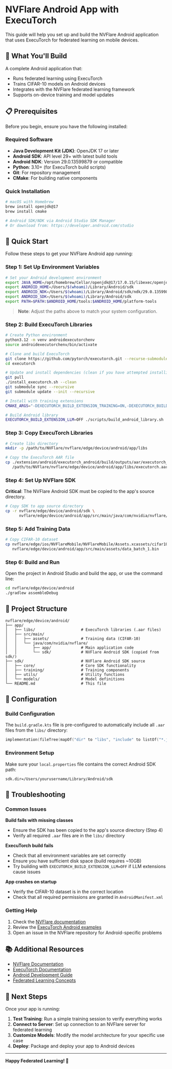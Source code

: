 # NVFlare Android App with ExecuTorch

This guide will help you set up and build the NVFlare Android application that uses ExecuTorch for federated learning on mobile devices.

## 🎯 What You'll Build

A complete Android application that:
- Runs federated learning using ExecuTorch
- Trains CIFAR-10 models on Android devices
- Integrates with the NVFlare federated learning framework
- Supports on-device training and model updates

## 📋 Prerequisites

Before you begin, ensure you have the following installed:

### Required Software
- **Java Development Kit (JDK)**: OpenJDK 17 or later
- **Android SDK**: API level 29+ with latest build tools
- **Android NDK**: Version 29.0.13599879 or compatible
- **Python**: 3.10+ (for ExecuTorch build scripts)
- **Git**: For repository management
- **CMake**: For building native components

### Quick Installation
```bash
# macOS with Homebrew
brew install openjdk@17
brew install cmake

# Android SDK/NDK via Android Studio SDK Manager
# Or download from: https://developer.android.com/studio
```

## 🚀 Quick Start

Follow these steps to get your NVFlare Android app running:

### Step 1: Set Up Environment Variables

```bash
# Set your Android development environment
export JAVA_HOME=/opt/homebrew/Cellar/openjdk@17/17.0.15/libexec/openjdk.jdk/Contents/Home
export ANDROID_HOME=/Users/$(whoami)/Library/Android/sdk
export ANDROID_NDK=/Users/$(whoami)/Library/Android/sdk/ndk/29.0.13599879
export ANDROID_SDK=/Users/$(whoami)/Library/Android/sdk
export PATH=$PATH:$ANDROID_HOME/tools:$ANDROID_HOME/platform-tools
```

> **Note**: Adjust the paths above to match your system configuration.

### Step 2: Build ExecuTorch Libraries

```bash
# Create Python environment
python3.12 -m venv androidexecutorchenv
source androidexecutorchenv/bin/activate

# Clone and build ExecuTorch
git clone https://github.com/pytorch/executorch.git --recurse-submodules
cd executorch

# Update and install dependencies (clean if you have attempted installing previously)
git pull
./install_executorch.sh --clean
git submodule sync --recursive
git submodule update --init --recursive

# Install with training extensions
CMAKE_ARGS="-DEXECUTORCH_BUILD_EXTENSION_TRAINING=ON,-DEXECUTORCH_BUILD_PYBIND=ON" ./install_executorch.sh

# Build Android library
EXECUTORCH_BUILD_EXTENSION_LLM=OFF ./scripts/build_android_library.sh
```

### Step 3: Copy ExecuTorch Libraries

```bash
# Create libs directory
mkdir -p /path/to/NVFlare/nvflare/edge/device/android/app/libs

# Copy the ExecuTorch AAR file
cp ./extension/android/executorch_android/build/outputs/aar/executorch_android-debug.aar \
   /path/to/NVFlare/nvflare/edge/device/android/app/libs/executorch.aar
```

### Step 4: Set Up NVFlare SDK

**Critical**: The NVFlare Android SDK must be copied to the app's source directory.

```bash
# Copy SDK to app source directory
cp -r nvflare/edge/device/android/sdk \
      nvflare/edge/device/android/app/src/main/java/com/nvidia/nvflare/
```

### Step 5: Add Training Data

```bash
# Copy CIFAR-10 dataset
cp nvflare/edge/ios/NVFlareMobile/NVFlareMobile/Assets.xcassets/cifar10/data_batch_1.dataset/data_batch_1.bin \
   nvflare/edge/device/android/app/src/main/assets/data_batch_1.bin
```

### Step 6: Build and Run

Open the project in Android Studio and build the app, or use the command line:

```bash
cd nvflare/edge/device/android
./gradlew assembleDebug
```

## 📁 Project Structure

```
nvflare/edge/device/android/
├── app/
│   ├── libs/                    # ExecuTorch libraries (.aar files)
│   ├── src/main/
│   │   ├── assets/              # Training data (CIFAR-10)
│   │   └── java/com/nvidia/nvflare/
│   │       ├── app/             # Main application code
│   │       └── sdk/             # NVFlare Android SDK (copied from sdk/)
├── sdk/                         # NVFlare Android SDK source
│   ├── core/                    # Core SDK functionality
│   ├── training/                # Training components
│   ├── utils/                   # Utility functions
│   └── models/                  # Model definitions
└── README.md                    # This file
```

## 🔧 Configuration

### Build Configuration

The `build.gradle.kts` file is pre-configured to automatically include all `.aar` files from the `libs/` directory:

```kotlin
implementation(fileTree(mapOf("dir" to "libs", "include" to listOf("*.jar", "*.aar"))))
```

### Environment Setup

Make sure your `local.properties` file contains the correct Android SDK path:

```properties
sdk.dir=/Users/yourusername/Library/Android/sdk
```

## 🐛 Troubleshooting

### Common Issues

**Build fails with missing classes**
- Ensure the SDK has been copied to the app's source directory (Step 4)
- Verify all required `.aar` files are in the `libs/` directory

**ExecuTorch build fails**
- Check that all environment variables are set correctly
- Ensure you have sufficient disk space (build requires ~10GB)
- Try building with `EXECUTORCH_BUILD_EXTENSION_LLM=OFF` if LLM extensions cause issues

**App crashes on startup**
- Verify the CIFAR-10 dataset is in the correct location
- Check that all required permissions are granted in `AndroidManifest.xml`

### Getting Help

1. Check the [NVFlare documentation](https://nvflare.readthedocs.io/)
2. Review the [ExecuTorch Android examples](https://github.com/pytorch/executorch/tree/main/examples)
3. Open an issue in the NVFlare repository for Android-specific problems

## 📚 Additional Resources

- [NVFlare Documentation](https://nvflare.readthedocs.io/)
- [ExecuTorch Documentation](https://pytorch.org/executorch/)
- [Android Development Guide](https://developer.android.com/guide)
- [Federated Learning Concepts](https://nvflare.readthedocs.io/en/latest/fl_introduction.html)

## 🎉 Next Steps

Once your app is running:

1. **Test Training**: Run a simple training session to verify everything works
2. **Connect to Server**: Set up connection to an NVFlare server for federated learning
3. **Customize Models**: Modify the model architecture for your specific use case
4. **Deploy**: Package and deploy your app to Android devices

---

**Happy Federated Learning! 🚀**
